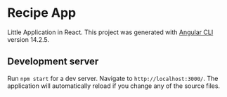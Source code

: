 # Recipe App

Little Application in React.
This project was generated with [Angular CLI](https://github.com/angular/angular-cli) version 14.2.5.

## Development server

Run `npm start` for a dev server. Navigate to `http://localhost:3000/`. The application will automatically reload if you change any of the source files.
